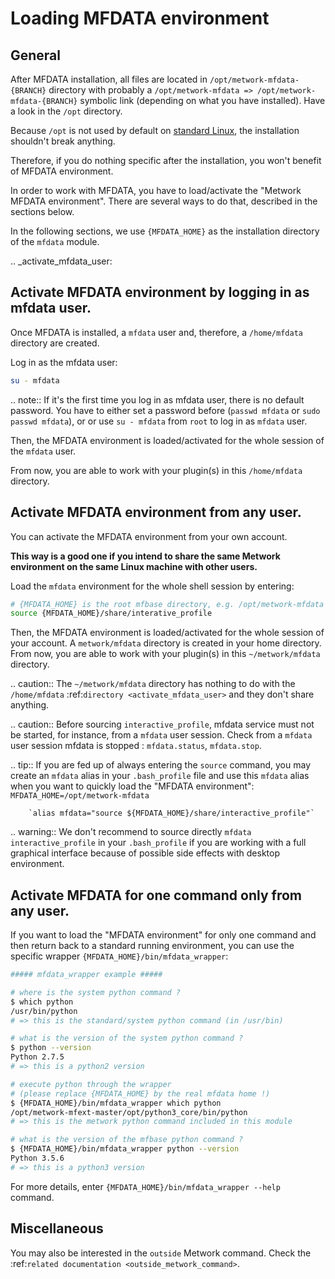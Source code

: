 # Loading MFDATA environment

## General

After MFDATA installation, all files are located in `/opt/metwork-mfdata-{BRANCH}` directory with probably a `/opt/metwork-mfdata => /opt/metwork-mfdata-{BRANCH}` symbolic link (depending on what you have installed). Have a look in the `/opt` directory.

Because `/opt` is not used by default on [standard Linux](https://en.wikipedia.org/wiki/Filesystem_Hierarchy_Standard), the installation shouldn't break anything.

Therefore, if you do nothing specific after the installation, you won't benefit
of MFDATA environment.

In order to work with MFDATA, you have to load/activate the "Metwork MFDATA environment". There are several ways to do that, described in the sections below.

In the following sections, we use `{MFDATA_HOME}` as the installation directory of the `mfdata` module.

.. _activate_mfdata_user:

## Activate MFDATA environment by logging in as mfdata user.

Once MFDATA is installed, a `mfdata` user and, therefore, a `/home/mfdata` directory are created.

Log in as the mfdata user:
```bash
su - mfdata
```

.. note::
	If it's the first time you log in as mfdata user, there is no default password. You have to either set a password before (`passwd mfdata` or `sudo passwd mfdata`), or or use `su - mfdata` from `root` to log in as `mfdata` user.

Then, the MFDATA environment is loaded/activated for the whole session of the `mfdata` user.

From now, you are able to work with your plugin(s) in this `/home/mfdata` directory.

## Activate MFDATA environment from any user.

You can activate the MFDATA environment from your own account.

**This way is a good one if you intend to share the same Metwork environment on the same Linux machine with other users.**

Load the `mfdata` environment for the whole shell session by entering:
```bash
# {MFDATA_HOME} is the root mfbase directory, e.g. /opt/metwork-mfdata
source {MFDATA_HOME}/share/interative_profile
```

Then, the MFDATA environment is loaded/activated for the whole session of your account. A `metwork/mfdata` directory is created in your home directory. From now, you are able to work with your plugin(s) in this `~/metwork/mfdata` directory.

.. caution::
	The `~/metwork/mfdata` directory has nothing to do with the `/home/mfdata` :ref:`directory <activate_mfdata_user>` and they don't share anything.

.. caution::
	Before sourcing `interactive_profile`, mfdata service must not be started, for instance, from a `mfdata` user session. Check from a `mfdata` user session mfdata is stopped : `mfdata.status`, `mfdata.stop`.


.. tip::
	If you are fed up of always entering the `source` command, you may create an `mfdata` alias in your `.bash_profile` file and use this `mfdata` alias when you want to quickly load the "MFDATA environment":
        `MFDATA_HOME=/opt/metwork-mfdata`

        `alias mfdata="source ${MFDATA_HOME}/share/interactive_profile"`

.. warning::
	We don't recommend to source directly `mfdata interactive_profile` in your `.bash_profile` if you are working with a full graphical interface because of possible side effects with desktop environment.


## Activate MFDATA for one command only from any user.

If you want to load the "MFDATA environment" for only one command and then return back to a standard running environment, you can use the specific wrapper `{MFDATA_HOME}/bin/mfdata_wrapper`:
```bash
##### mfdata_wrapper example #####

# where is the system python command ?
$ which python
/usr/bin/python
# => this is the standard/system python command (in /usr/bin)

# what is the version of the system python command ?
$ python --version
Python 2.7.5
# => this is a python2 version

# execute python through the wrapper
# (please replace {MFDATA_HOME} by the real mfdata home !)
$ {MFDATA_HOME}/bin/mfdata_wrapper which python
/opt/metwork-mfext-master/opt/python3_core/bin/python
# => this is the metwork python command included in this module

# what is the version of the mfbase python command ?
$ {MFDATA_HOME}/bin/mfdata_wrapper python --version
Python 3.5.6
# => this is a python3 version
```

For more details, enter `{MFDATA_HOME}/bin/mfdata_wrapper --help` command.

## Miscellaneous

You may also be interested in the `outside` Metwork command. Check the :ref:`related documentation <outside_metwork_command>`.





